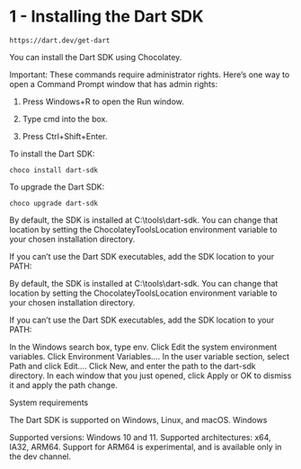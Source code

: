 # 1 - Installing the Dart SDK

```
https://dart.dev/get-dart
```

You can install the Dart SDK using Chocolatey.

Important: These commands require administrator rights. Here’s one way to open a Command Prompt window that has admin rights:

1) Press Windows+R to open the Run window.
   
2) Type cmd into the box.
   
3) Press Ctrl+Shift+Enter.


To install the Dart SDK:

```
choco install dart-sdk
```

To upgrade the Dart SDK:

```
choco upgrade dart-sdk
```

By default, the SDK is installed at C:\tools\dart-sdk. You can change that location by setting the ChocolateyToolsLocation environment variable to your chosen installation directory.

If you can’t use the Dart SDK executables, add the SDK location to your PATH:

By default, the SDK is installed at C:\tools\dart-sdk. You can change that location by setting the ChocolateyToolsLocation environment variable to your chosen installation directory.

If you can’t use the Dart SDK executables, add the SDK location to your PATH:

In the Windows search box, type env.
Click Edit the system environment variables.
Click Environment Variables….
In the user variable section, select Path and click Edit….
Click New, and enter the path to the dart-sdk directory.
In each window that you just opened, click Apply or OK to dismiss it and apply the path change.


System requirements

The Dart SDK is supported on Windows, Linux, and macOS.
Windows

Supported versions: Windows 10 and 11.
Supported architectures: x64, IA32, ARM64.
Support for ARM64 is experimental, and is available only in the dev channel.
